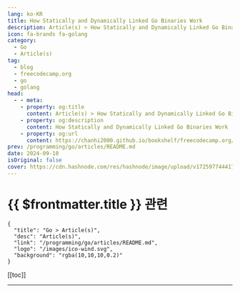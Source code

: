 ```yaml
---
lang: ko-KR
title: How Statically and Dynamically Linked Go Binaries Work
description: Article(s) > How Statically and Dynamically Linked Go Binaries Work
icon: fa-brands fa-golang
category: 
  - Go
  - Article(s)
tag: 
  - blog
  - freecodecamp.org
  - go
  - golang
head:
  - - meta:
    - property: og:title
      content: Article(s) > How Statically and Dynamically Linked Go Binaries Work
    - property: og:description
      content: How Statically and Dynamically Linked Go Binaries Work
    - property: og:url
      content: https://chanhi2000.github.io/bookshelf/freecodecamp.org/golang-statically-and-dynamically-linked-go-binaries.html
prev: /programming/go/articles/README.md
date: 2024-09-10
isOriginal: false
cover: https://cdn.hashnode.com/res/hashnode/image/upload/v1725977444176/20f3bebf-e250-45c3-926e-146d50e4db93.png
---
```


# {{ $frontmatter.title }} 관련

```component VPCard
{
  "title": "Go > Article(s)",
  "desc": "Article(s)",
  "link": "/programming/go/articles/README.md",
  "logo": "/images/ico-wind.svg",
  "background": "rgba(10,10,10,0.2)"
}
```

[[toc]]

---

<SiteInfo
  name="How Statically and Dynamically Linked Go Binaries Work"
  desc="One of the biggest strengths of Go is its compiler. It abstracts many things for you and lets you compile your program easily for almost any platform and architecture. And though it seems easy, there are some nuances to it and multiple ways of compil..."
  url="https://freecodecamp.org/news/golang-statically-and-dynamically-linked-go-binaries/"
  logo="https://cdn.freecodecamp.org/universal/favicons/favicon.ico"
  preview="https://cdn.hashnode.com/res/hashnode/image/upload/v1725977444176/20f3bebf-e250-45c3-926e-146d50e4db93.png"/>

<!-- TODO: 작성 -->

<!-- 
One of the biggest strengths of Go is its compiler. It abstracts many things for you and lets you compile your program easily for almost any <a href="https://pkg.go.dev/cmd/dist">platform and architecture</a>.

And though it seems easy, there are some nuances to it and multiple ways of compiling the same program which results in different executables.

In this article, we’ll explore statically and dynamically linked executables, internal and external linkers, and examine binaries using tools like **file, ld**, and **ldd**.

### -heres-what-well-cover">Here's what we'll cover:

- <a class="post-section-overview" href="#heading-overview">Overview</a>
<li><a class="post-section-overview" href="#heading-what-is-static-and-dynamic-linking">What is Static and Dynamic linking?</a>
<li><a class="post-section-overview" href="#heading-statically-linked-program">Statically Linked Program</a>
<li><a class="post-section-overview" href="#heading-what-is-a-binary-anyway">What is a binary anyway?</a>
<li><a class="post-section-overview" href="#heading-dynamically-linked-program">Dynamically Linked Program</a>
<li><a class="post-section-overview" href="#heading-can-we-make-it-statically-linked">Can we make it statically linked?</a>
<li><a class="post-section-overview" href="#heading-internal-vs-external-linker">Internal vs External linker</a>
<li><a class="post-section-overview" href="#heading-cross-compilation">Cross-Compilation</a>
<li><a class="post-section-overview" href="#heading-bonus-point-reduce-binary-size">Bonus Point: Reduce binary size</a>
<li><a class="post-section-overview" href="#heading-beware-ldpreload-trick">Beware: LD_PRELOAD trick</a>
<li><a class="post-section-overview" href="#heading-conclusion">Conclusion</a>
<li><a class="post-section-overview" href="#heading-further-reads">Further Reads</a>

---

## -what-is-static-and-dynamic-linking">What is Static and Dynamic linking?

**Static linking** is the practice of copying all the libraries your program needs directly into the final executable file image.

And Go *loves and wants* that whenever it’s possible. This is because it's more portable, as it doesn’t require the presence of the library on the host system where it runs. So your binary can run on any system no matter which distro/version, and it won't depend on any system libraries.

**Dynamic linking**, on the other hand, is when external or shared libraries are copied into the executable file *by name during run time*.

And it has its own advantages, too. For example the program can re-use popular **libc** libraries that are available on the host system and not re-implement them. You can also benefit from host updates without re-linking your program. It can also reduce the executable file size in many cases.

---

## -statically-linked-program">Statically Linked Program

Let’s review a program that will *always* get statically linked. This program doesn’t call C code using <a href="https://pkg.go.dev/cmd/cgo">**cgo**</a>, so everything can be packaged in a static binary. Our program only prints a simple message to stdout, which Go can do internally without needing to use something from **libc**.

<pre class="language-go" tabindex="0"><code class="language-go">package</span> main

import</span> "fmt"</span>

func</span> main</span>(</span>)</span> {</span>
    fmt.</span>Println</span>(</span>"hi, user"</span>)</span>
}</span>
```

---

## -what-is-a-binary-anyway">What is a Binary Anyway?

We can use a <a href="https://www.man7.org/linux/man-pages/man1/file.1.html">**file**</a> program to examine the file type first.

<pre class="language-bash" tabindex="0"><code class="language-bash">$ go build main1.go

$ file</span> main1 |</span> tr</span> , '\n'</span>
main1: ELF 64</span>-bit LSB executable
 ARM aarch64
 version 1</span> (</span>SYSV)</span>
 statically linked
 Go BuildID</span>=</span>..</span>.
 with debug_info
 not stripped
```

It tells us that it’s an <a href="https://wiki.osdev.org/ELF">**ELF**</a> (Executable and Linkable Format) executable file. It also tells us that it’s “statically linked“.

We won’t dive into what ELF is, but there are other executable file formats. ELF is the default one on Linux, Mach-O is the default one for macOS, PE/PE32+ for Windows, and so on.

Note: in this article we’ll be working with Linux (Ubuntu) and its tooling, but the same is possible on other platforms.

And there is another Linux program called <a href="https://man7.org/linux/man-pages/man1/ldd.1.html">**ldd**</a> that can tell us if the binary is statically or dynamically linked.

<pre class="language-bash" tabindex="0"><code class="language-bash">$ ldd main1
not a dynamic executable
```

---

## -dynamically-linked-program">Dynamically Linked Program

As mentioned above, Go has a mechanism called **cgo** to call C code from Go. Even Go’s stdlib uses it in multiple places – for example in the <a href="https://pkg.go.dev/net">**net**</a> package, where it uses the standard C library to work with DNS.

Importing such packages or using cgo in your code by default produces a dynamically-linked binary, linked to those **libc** libraries.

<pre class="language-go" tabindex="0"><code class="language-go">package</span> main

import</span> (</span>
    "fmt"</span>
    "log"</span>
    "net"</span>
)</span>

func</span> main</span>(</span>)</span> {</span>
    ipv4Addr,</span> ipv4Net,</span> err :=</span> net.</span>ParseCIDR</span>(</span>"192.0.2.1/24"</span>)</span>
    if</span> err !=</span> nil</span> {</span>
        log.</span>Fatal</span>(</span>err)</span>
    }</span>
    fmt.</span>Println</span>(</span>ipv4Addr)</span>
    fmt.</span>Println</span>(</span>ipv4Net)</span>
}</span>
```

We can use our **file** and **ldd** programs again to examine the second binary.

<pre class="language-bash" tabindex="0"><code class="language-bash">$ go build main2.go

$ file</span> main2 |</span> tr</span> , '\n'</span>
main2: ELF 64</span>-bit LSB executable
 ARM aarch64
 version 1</span> (</span>SYSV)</span>
 dynamically linked
 interpreter /lib/ld-linux-aarch64.so.1
 Go BuildID</span>=</span>..</span>.
 with debug_info
 not stripped

$ ldd main2
    linux-vdso.so.1 (</span>0x0000ffff87c81000)</span>
    libc.so.6 =</span>></span> /lib/aarch64-linux-gnu/libc.so.6 (</span>0x0000ffff87a80000)</span>
    /lib/ld-linux-aarch64.so.1 (</span>0x0000ffff87c44000)</span>
```

The **file** program now shows us that it is a **dynamically liked** binary and **ldd** shows us the dynamic dependencies of our binary. In this case it relies on **libc.so.6** and **ld-linux** which is a dynamic linker for Linux systems.

---

## -can-we-make-it-statically-linked">Can We Make it Statically Linked?

There are multiple reasons why you might want your binaries to be static, but the main one is to make deployment and distribution easier. But! It’s not always necessary, and by linking **libc** you benefit from host updates. Also, in case of our **net** package, you use those complex DNS lookup functions included in **libc**.

What’s interesting is that Go’s net package also has a pure-Go version, which makes it possible to disable cgo during compile time. You can do it by specifying build tags or by fully disabling cgo using **CGO_ENABLED=0**.

<pre class="language-bash" tabindex="0"><code class="language-bash">$ go build -tags</span> netgo main2.go
$ ldd main2
not a dynamic executable

$ CGO_ENABLED</span>=</span>0</span> go build main2.go
$ ldd main2
not a dynamic executable
```

The above proves that we end up with a static binary in both cases.

---

## -internal-vs-external-linker">Internal vs External Linker

Linker is a program that reads the Go archive or object for a package main, along with its dependencies, and combines them into an executable binary.

By default, Go’s toolchain uses its internal linker (<a href="https://pkg.go.dev/cmd/link">go tool link</a>), but you can specify which linker to use during the compilation time. This can give you a combination of benefits of a static binary as well as full-fledged libc capabilities.

On Linux, the default linker is gcc’s <a href="https://man7.org/linux/man-pages/man1/ld.1.html">**ld**</a>. And we can tell it to produce a static binary.

<pre class="language-bash" tabindex="0"><code class="language-bash">$ go build -ldflags</span> "-linkmode 'external' -extldflags '-static'"</span> main2.go
# command-line-arguments</span>
/usr/bin/ld: /tmp/go-link-629224677/000004.o: in</span> function</span> `_cgo_97ab22c4dc7b_C2func_getaddrinfo':
/tmp/go-build/cgo_unix_cgo.cgo2.c:60:(.text+0x30):
warning: Using '</span>getaddrinfo' in</span> statically linked applications requires at runtime the shared libraries from the glibc version used for</span> linking
$ ldd main2
not a dynamic executable
```

It works, but we have a warning here. In our case **glibc** uses **libnss** to support a number of different providers for address resolution services and you cannot statically link libnss.

Other cgo packages may produce similar warnings and you’ll have to check the documentation to see if they’re critical or not.

---

## -cross-compilation">Cross-Compilation

As mentioned in the introduction, cross-compilation is a very nice feature of Go. It lets you compile your program for almost any platform/architecture. But it can be very tricky if your program uses **cgo**, because it’s generally tricky to cross-compile C code.

<pre class="language-bash" tabindex="0"><code class="language-bash">$ CGO_ENABLED</span>=</span>0</span> GOOS</span>=</span>darwin GOARCH</span>=</span>arm64 go build main2.go
$ CGO_ENABLED</span>=</span>1</span> GOOS</span>=</span>darwin GOARCH</span>=</span>arm64 go build main2.go
# runtime/cgo</span>
cgo: C compiler "clang"</span> not found: exec: "clang"</span><span class="token builtin class-name">:</span>
executable file</span> not found in</span> <span class="token environment constant">$PATH</span>
```

You can overcome that by installing the toolchain for the target OS and/or architecture.

If you can, it’s always better to just not use **cgo** for cross-compilation. You’ll get stable binaries which are statically linked.

---

## -bonus-point-reduce-binary-size">Bonus Point: Reduce Binary Size

As you may notice, the output of the **file** command above had the following: “with debug_info not stripped“. This means that our binary has debugging information in it. But we usually don’t need it, and removing it may reduce the binary size.

<pre class="language-bash" tabindex="0"><code class="language-bash">$ go build main1.go
$ du</span> -sh</span> main1
1</span>.9M    main1

$ go build -ldflags</span>=</span>"-w -s"</span> main1.go
$ du</span> -sh</span> main1
1</span>.3M    main1

$ file</span> main1 |</span> tr</span> , '\n'</span>
main1: ELF 64</span>-bit LSB executable
 ARM aarch64
 version 1</span> (</span>SYSV)</span>
 statically linked
 Go BuildID</span>=</span>..</span>.
 stripped
```

---

## -beware-ldpreload-trick">Beware: LD_PRELOAD Trick

The Linux system program ld-linux.so (dynamic linker/loader) uses **LD_PRELOAD** to load specified shared libraries. In particular, before any other library, the dynamic loader will first load shared libraries that are in LD_PRELOAD.

The LD_PRELOAD trick is a powerful technique used in dynamically linked binaries to override or intercept function calls to shared libraries.

By setting the LD_PRELOAD environment variable to point to a custom shared object file, users can inject their own code into a program's execution, effectively replacing or augmenting existing library functions.

This method allows for various applications, such as debugging, testing, and even modifying program behaviour without altering the original source code.

<pre class="language-bash" tabindex="0"><code class="language-bash">LD_PRELOAD</span>=</span>/path/to/my/malloc.so /bin/ls
```

It also shows that **statically linked binaries** are more secure, as they don’t have this issue since they don’t seek any external libraries. Also, there is a “**secure-execution mode”** – a security feature implemented by the dynamic linker on Linux systems to restrict certain behaviours when running programs that require elevated privileges.

---

## -conclusion">Conclusion

Computers are not magic, you just have to understand them.

And understanding Go compilation and execution processes is crucial for developing robust cross-platform applications.

Hopefully, after reading this article, you now have a better understanding of how Go compilation works.

### -further-reads">Further Reads

- <a href="https://packagemain.tech/">Explore more articles from packagemain.tech</a>
<li><a href="https://github.com/plutov/packagemain/tree/master/static-dynamic-linking">Source Code</a>
<li><a href="https://cs.opensource.google/go/go/+/refs/tags/go1.19.3:src/cmd/cgo/doc.go">src/cmd/cgo/doc.go</a>
<li><a href="https://pkg.go.dev/cmd/link">cmd/link</a>
<li><a href="https://jvns.ca/blog/2021/11/17/debugging-a-weird--file-not-found--error/">Debugging a weird 'file not found' error</a>
<li><a href="http://dbp-consulting.com/tutorials/debugging/linuxProgramStartup.html">How the heck do we get to main()</a>
<li><a href="https://embeddedartistry.com/blog/2019/04/08/a-general-overview-of-what-happens-before-main/">A General Overview of What Happens Before main()</a>
<li><a href="https://www.youtube.com/watch?v=q8irLfXwaFM">Rust Before Main</a>

-->

